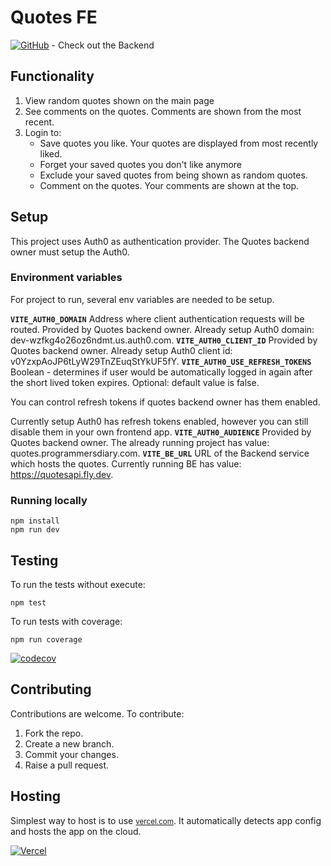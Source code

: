 # Quotes FE

[![GitHub](https://img.shields.io/badge/GitHub-EvalVis/QuotesBE-black?style=flat&logo=github)](https://github.com/EvalVis/QuotesBE) - Check out the Backend

## Functionality
 1. View random quotes shown on the main page
 2. See comments on the quotes. Comments are shown from the most recent.
 3. Login to:
      - Save quotes you like. Your quotes are displayed from most recently liked.
      - Forget your saved quotes you don't like anymore
      - Exclude your saved quotes from being shown as random quotes.
      - Comment on the quotes. Your comments are shown at the top.

## Setup
This project uses Auth0 as authentication provider. The Quotes backend owner must setup the Auth0.

### Environment variables
For project to run, several env variables are needed to be setup.

**`VITE_AUTH0_DOMAIN`**
Address where client authentication requests will be routed. Provided by Quotes backend owner.
Already setup Auth0 domain: dev-wzfkg4o26oz6ndmt.us.auth0.com.
**`VITE_AUTH0_CLIENT_ID`**
Provided by Quotes backend owner.
Already setup Auth0 client id: v0YzxpAoJP6tLyW29TnZEuqStYkUF5fY.
**`VITE_AUTH0_USE_REFRESH_TOKENS`**
Boolean - determines if user would be automatically logged in again after the short lived token expires. Optional: default value is false.

You can control refresh tokens if quotes backend owner has them enabled.

Currently setup Auth0 has refresh tokens enabled, however you can still disable them in your own frontend app.
**`VITE_AUTH0_AUDIENCE`**
Provided by Quotes backend owner. The already running project has value: quotes.programmersdiary.com.
**`VITE_BE_URL`**
URL of the Backend service which hosts the quotes. Currently running BE has value: https://quotesapi.fly.dev.
### Running locally
```
npm install
npm run dev
```

## Testing
To run the tests without execute:
```
npm test
```
To run tests with coverage:
```
npm run coverage
```

[![codecov](https://codecov.io/github/EvalVis/QuotesFE/graph/badge.svg?token=R9X2SJQ259)](https://codecov.io/github/EvalVis/QuotesFE)

## Contributing
Contributions are welcome. To contribute:
1. Fork the repo.
2. Create a new branch.
3. Commit your changes.
4. Raise a pull request.

## Hosting
Simplest way to host is to use [<small>vercel.com</small>](https://vercel.com). It automatically detects app config and hosts the app on the cloud.


[![Vercel](https://img.shields.io/badge/Deployed_on-Vercel-black?style=for-the-badge&logo=vercel)](https://quotes.programmersdiary.com/)